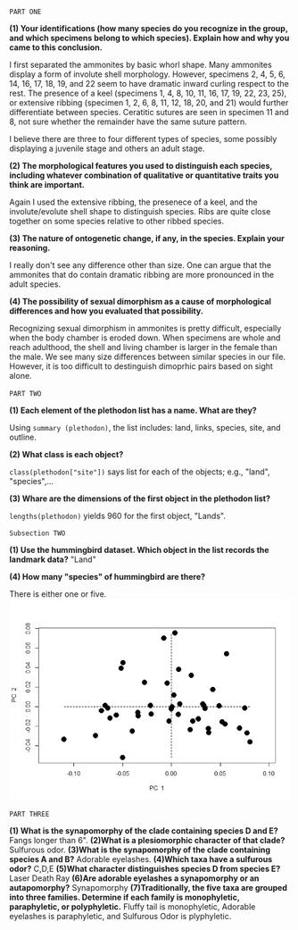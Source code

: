 
`PART ONE`

**(1) Your identifications (how many species do you recognize in the group, and which specimens belong to which species). Explain how and why you came to this conclusion.**

I first separated the ammonites by basic whorl shape. Many ammonites display a form of involute shell morphology. However, specimens 2, 4, 5, 6, 14, 16, 17, 18, 19, and 22 seem to have dramatic inward curling respect to the rest. The presence of a keel (specimens 1, 4, 8, 10, 11, 16, 17, 19, 22, 23, 25), or extensive ribbing (specimen 1, 2, 6, 8, 11, 12, 18, 20, and 21) would further differentiate between species. Ceratitic sutures are seen in specimen 11 and 8, not sure whether the remainder have the same suture pattern.

I believe there are three to four different types of species, some possibly displaying a juvenile stage and others an adult stage. 

**(2) The morphological features you used to distinguish each species, including whatever combination of qualitative or quantitative traits you think are important.**

Again I used the extensive ribbing, the presenece of a keel, and the involute/evolute shell shape to distinguish species. Ribs are quite close together on some species relative to other ribbed species. 

**(3) The nature of ontogenetic change, if any, in the species. Explain your reasoning.**

I really don't see any difference other than size. One can argue that the ammonites that do contain dramatic ribbing are more pronounced in the adult species.

**(4) The possibility of sexual dimorphism as a cause of morphological differences and how you evaluated that possibility.**

Recognizing sexual dimorphism in ammonites is pretty difficult, especially when the body chamber is eroded down. When specimens are whole and reach adulthood, the shell and living chamber is larger in the female than the male. We see many size differences between similar species in our file. However, it is too difficult to destinguish dimoprhic pairs based on sight alone. 


`PART TWO`

**(1) Each element of the plethodon list has a name. What are they?**

Using `summary (plethodon)`, the list includes: land, links, species, site, and outline.

**(2) What class is each object?**

`class(plethodon["site"])` says list for each of the objects; e.g., "land", "species",...

**(3) Whare are the dimensions of the first object in the plethodon list?**

`lengths(plethodon)` yields 960 for the first object, "Lands".
 
    Subsection TWO
   
   **(1) Use the hummingbird dataset. Which object in the list records the landmark data?**
    "Land"

   **(4) How many "species" of hummingbird are there?**
   
   There is either one or five.
![Hummingbirds PCA.](https://github.com/hernana8/WWUAdvancedPaleo/blob/master/Hummingbirds.png)


`PART THREE`

**(1) What is the synapomorphy of the clade containing species D and E?**
Fangs longer than 6".
**(2)What is a plesiomorphic character of that clade?**
Sulfurous odor.
**(3)What is the synapomorphy of the clade containing species A and B?**
Adorable eyelashes.
**(4)Which taxa have a sulfurous odor?**
C,D,E
**(5)What character distinguishes species D from species E?**
Laser Death Ray
**(6)Are adorable eyelashes a synapomorphy or an autapomorphy?**
Synapomorphy
**(7)Traditionally, the five taxa are grouped into three families. Determine if each family is monophyletic, paraphyletic, or polyphyletic.**
Fluffy tail is monophyletic, Adorable eyelashes is paraphyletic, and Sulfurous Odor is plyphyletic.
